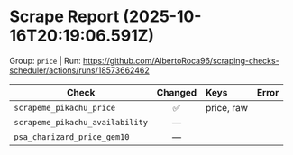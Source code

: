 # Scrape Report (2025-10-16T20:19:06.591Z)

Group: `price`  |  Run: https://github.com/AlbertoRoca96/scraping-checks-scheduler/actions/runs/18573662462

| Check | Changed | Keys | Error |
|---|:---:|:--|:--|
| `scrapeme_pikachu_price` | ✅ | price, raw |  |
| `scrapeme_pikachu_availability` | — |  |  |
| `psa_charizard_price_gem10` | — |  |  |
